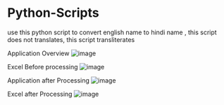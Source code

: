 # Python-Scripts

use this python script to convert english name to hindi name , this script does not translates, this script transliterates 

Application Overview
![image](https://github.com/thenabeelahmad/Python-Scripts/assets/69769575/e536aa67-bc3d-483d-a6ea-4b488d6352a3)

Excel Before processing 
![image](https://github.com/thenabeelahmad/Python-Scripts/assets/69769575/d28945e4-5e50-4fdb-a45a-096d5928f739)

Application after Processing 
![image](https://github.com/thenabeelahmad/Python-Scripts/assets/69769575/677219a4-463a-4b7b-b8bf-b637ec4fe46e)

Excel after Processing 
![image](https://github.com/thenabeelahmad/Python-Scripts/assets/69769575/8b15e6e7-fb85-4815-a85f-e534f029c3ca)
